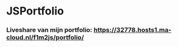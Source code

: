 # JSPortfolio

### Liveshare van mijn portfolio: https://32778.hosts1.ma-cloud.nl/f1m2js/portfolio/
